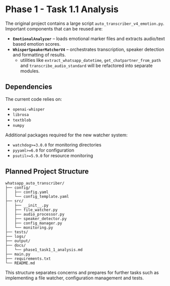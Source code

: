 # Phase 1 - Task 1.1 Analysis

The original project contains a large script `auto_transcriber_v4_emotion.py`.
Important components that can be reused are:

- **`EmotionalAnalyzer`** – loads emotional marker files and extracts audio/text
  based emotion scores.
- **`WhisperSpeakerMatcherV4`** – orchestrates transcription, speaker detection
  and formatting of results.
  - utilities like `extract_whatsapp_datetime`, `get_chatpartner_from_path` and
    `transcribe_audio_standard` will be refactored into separate modules.

## Dependencies
The current code relies on:
- `openai-whisper`
- `librosa`
- `textblob`
- `numpy`

Additional packages required for the new watcher system:
- `watchdog>=3.0.0` for monitoring directories
- `pyyaml>=6.0` for configuration
- `psutil>=5.9.0` for resource monitoring

## Planned Project Structure
```
whatsapp_auto_transcriber/
├── config/
│   ├── config.yaml
│   └── config_template.yaml
├── src/
│   ├── __init__.py
│   ├── file_watcher.py
│   ├── audio_processor.py
│   ├── speaker_detector.py
│   ├── config_manager.py
│   └── monitoring.py
├── tests/
├── logs/
├── output/
├── docs/
│   └── phase1_task1_1_analysis.md
├── main.py
├── requirements.txt
└── README.md
```
This structure separates concerns and prepares for further tasks such as
implementing a file watcher, configuration management and tests.
